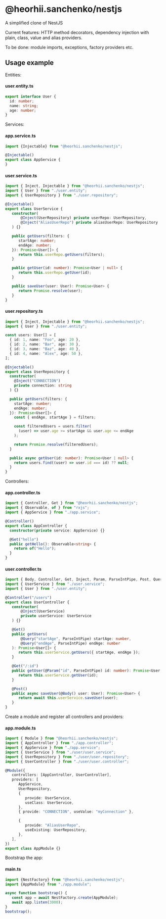 
# @heorhii.sanchenko/nestjs

A simplified clone of NestJS

Current features: HTTP method decorators, dependency injection with plain, class, value and alias providers.

To be done: module imports, exceptions, factory providers etc.

## Usage example

Entities:

#### user.entity.ts

```typescript
export interface User {
  id: number;
  name: string;
  age: number;
}
```

Services:

#### app.service.ts

```typescript
import {Injectable} from "@heorhii.sanchenko/nestjs";

@Injectable()
export class AppService {
}
```

#### user.service.ts

```typescript
import { Inject, Injectable } from "@heorhii.sanchenko/nestjs";
import { User } from "./user.entity";
import { UserRepository } from "./user.repository";

@Injectable()
export class UserService {
   constructor(
       @Inject(UserRepository) private userRepo: UserRepository,
       @Inject("AliasUserRepo") private aliasUserRepo: UserRepository
   ) {}

   public getUsers(filters: {
      startAge: number;
      endAge: number;
   }): Promise<User[]> {
      return this.userRepo.getUsers(filters);
   }

   public getUser(id: number): Promise<User | null> {
      return this.userRepo.getUser(id);
   }

   public saveUser(user: User): Promise<User> {
      return Promise.resolve(user);
   }
}
```

#### user.repository.ts

```typescript
import { Inject, Injectable } from "@heorhii.sanchenko/nestjs";
import { User } from "./user.entity";

const users: User[] = [
  { id: 1, name: "Foo", age: 20 },
  { id: 2, name: "Bar", age: 30 },
  { id: 3, name: "Baz", age: 40 },
  { id: 4, name: "Alex", age: 50 },
];

@Injectable()
export class UserRepository {
  constructor(
    @Inject("CONNECTION")
    private connection: string
  ) {}

  public getUsers(filters: {
    startAge: number;
    endAge: number;
  }): Promise<User[]> {
    const { endAge, startAge } = filters;

    const filteredUsers = users.filter(
      (user) => user.age >= startAge && user.age <= endAge
    );

    return Promise.resolve(filteredUsers);
  }

  public async getUser(id: number): Promise<User | null> {
    return users.find((user) => user.id === id) ?? null;
  }
}
```

Controllers:

#### app.controller.ts

```typescript
import { Controller, Get } from "@heorhii.sanchenko/nestjs";
import { Observable, of } from "rxjs";
import { AppService } from "./app.service";

@Controller()
export class AppController {
  constructor(private service: AppService) {}

  @Get("hello")
  public getHello(): Observable<string> {
    return of("Hello");
  }
}
```

#### user.controller.ts

```typescript
import { Body, Controller, Get, Inject, Param, ParseIntPipe, Post, Query,} from "@heorhii.sanchenko/nestjs";
import { UserService } from "./user.service";
import { User } from "./user.entity";

@Controller("/users")
export class UserController {
   constructor(
       @Inject(UserService)
       private userService: UserService
   ) {}

   @Get()
   public getUsers(
       @Query("startAge", ParseIntPipe) startAge: number,
       @Query("endAge", ParseIntPipe) endAge: number
   ): Promise<User[]> {
      return this.userService.getUsers({ startAge, endAge });
   }

   @Get("/:id")
   public getUser(@Param("id", ParseIntPipe) id: number): Promise<User | null> {
      return this.userService.getUser(id);
   }

   @Post()
   public async saveUser(@Body() user: User): Promise<User> {
      return await this.userService.saveUser(user);
   }
}
```

Create a module and register all controllers and providers:

#### app.module.ts

```typescript
import { Module } from "@heorhii.sanchenko/nestjs";
import { AppController } from "./app.controller";
import { AppService } from "./app.service";
import { UserService } from "./user/user.service";
import { UserRepository } from "./user/user.repository";
import { UserController } from "./user/user.controller";

@Module({
   controllers: [AppController, UserController],
   providers: [
      AppService,
      UserRepository,
      {
         provide: UserService,
         useClass: UserService,
      },
      { provide: "CONNECTION", useValue: "myConnection" },

      {
         provide: "AliasUserRepo",
         useExisting: UserRepository,
      },
   ],
})
export class AppModule {}
```

Bootstrap the app:

#### main.ts

```typescript
import {NestFactory} from "@heorhii.sanchenko/nestjs";
import {AppModule} from "./app.module";

async function bootstrap() {
   const app = await NestFactory.create(AppModule);
   await app.listen(3000);
}
bootstrap();
```
